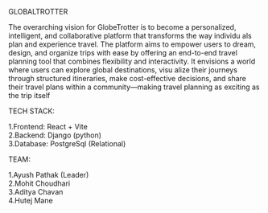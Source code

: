GLOBALTROTTER

The overarching vision for GlobeTrotter is to become a personalized, 
intelligent, and collaborative platform that transforms the way individu
als plan and experience travel. The platform aims to empower users to 
dream, design, and organize trips with ease by offering an end-to-end 
travel planning tool that combines flexibility and interactivity.
 It envisions a world where users can explore global destinations, visu
alize their journeys through structured itineraries, make cost-effective 
decisions, and share their travel plans within a community—making 
travel planning as exciting as the trip itself

TECH STACK:

1.Frontend: React + Vite  
2.Backend: Django (python)  
3.Database: PostgreSql (Relational)  

TEAM:

1.Ayush Pathak (Leader)  
2.Mohit Choudhari  
3.Aditya Chavan  
4.Hutej Mane  
